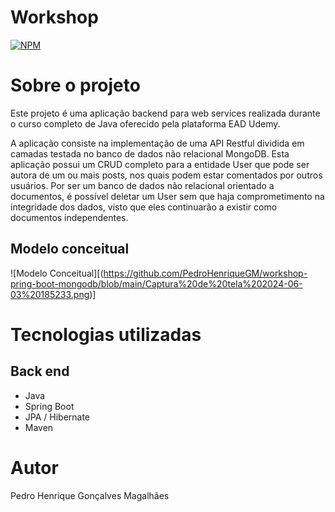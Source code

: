 # Workshop 
[![NPM](https://img.shields.io/npm/l/react)](https://github.com/PedroHenriqueGM/workshop-springboot-jpa/blob/main/LICENSE) 

# Sobre o projeto

Este projeto é uma aplicação backend para web services realizada durante o curso completo de Java oferecido pela plataforma EAD Udemy.

A aplicação consiste na implementação de uma API Restful dividida em camadas testada no banco de dados não relacional MongoDB. Esta aplicação possui um CRUD completo para a entidade User que pode ser autora de um ou mais posts, nos quais podem estar comentados por outros usuários.
Por ser um banco de dados não relacional orientado a documentos, é possível deletar um User sem que haja comprometimento na integridade dos dados, visto que eles continuarão a existir como documentos independentes.


## Modelo conceitual
![Modelo Conceitual][(https://github.com/PedroHenriqueGM/workshop-pring-boot-mongodb/blob/main/Captura%20de%20tela%202024-06-03%20185233.png)]

# Tecnologias utilizadas
## Back end
- Java
- Spring Boot
- JPA / Hibernate
- Maven

# Autor

Pedro Henrique Gonçalves Magalhães
